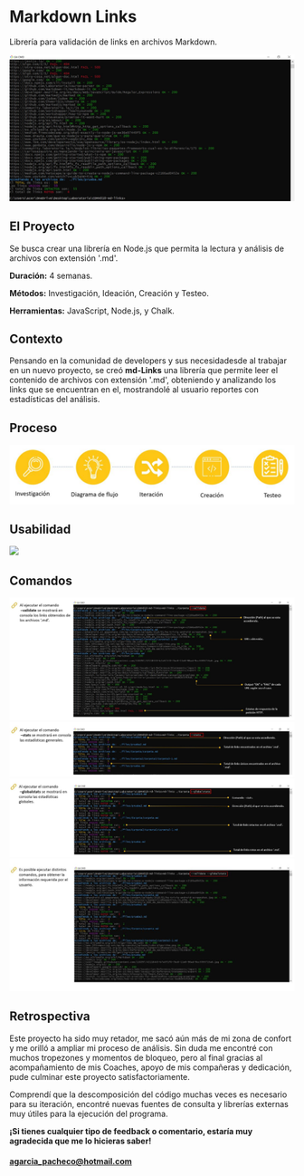 # Markdown Links
Librería para validación de links en archivos Markdown.

![](./images/consola.JPG)

## El Proyecto

Se busca crear una librería en Node.js que permita la lectura y análisis de archivos con extensión '.md'.

**Duración:** 4 semanas.

**Métodos:** Investigación, Ideación, Creación y Testeo.

**Herramientas:** JavaScript, Node.js, y Chalk.

## Contexto

Pensando en la comunidad de developers y sus necesidadesde al trabajar en un nuevo proyecto, se creó **md-Links** una librería que permite leer el contenido de archivos con extensión '.md', obteniendo y analizando los links que se encuentran en el, mostrandolé al usuario reportes con estadísticas del análisis.

## Proceso

![](./images/Flujo.JPG)

## Usabilidad

![](./images/procesi1.JPG)

## Comandos

![](./images/proceso2.Jpg)
![](./images/proceso3.JPG)
![](./images/proceso4.JPG)
![](./images/proceso5.JPG)

## Retrospectiva

Este proyecto ha sido muy retador, me sacó aún más de mi zona de confort y me orilló a ampliar mi proceso de análisis. Sin duda me encontré con muchos tropezones y momentos de bloqueo, pero al final gracias al acompañamiento de mis Coaches, apoyo de mis compañeras y dedicación, pude culminar este proyecto satisfactoriamente.

Comprendí que la descomposición del código muchas veces es necesario para su iteración, encontré nuevas fuentes de consulta y librerías externas muy útiles para la ejecución del programa. 

**¡Si tienes cualquier tipo de feedback o comentario, estaría muy agradecida que me lo hicieras saber!**

#### agarcia_pacheco@hotmail.com